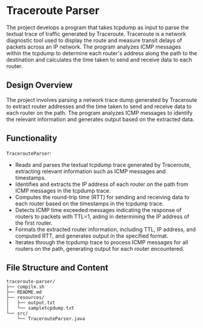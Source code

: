 # Traceroute Parser
The project develops a program that takes tcpdump as input to parse the textual trace of traffic generated by Traceroute. Traceroute is a network diagnostic tool used to display the route and measure transit delays of packets across an IP network. The program analyzes ICMP messages within the tcpdump to determine each router's address along the path to the destination and calculates the time taken to send and receive data to each router.

## Design Overview
The project involves parsing a network trace dump generated by Traceroute to extract router addresses and the time taken to send and receive data to each router on the path. The program analyzes ICMP messages to identify the relevant information and generates output based on the extracted data.

## Functionality
`TracerouteParser`:
- Reads and parses the textual tcpdump trace generated by Traceroute, extracting relevant information such as ICMP messages and timestamps.
- Identifies and extracts the IP address of each router on the path from ICMP messages in the tcpdump trace.
- Computes the round-trip time (RTT) for sending and receiving data to each router based on the timestamps in the tcpdump trace.
- Detects ICMP time exceeded messages indicating the response of routers to packets with TTL=1, aiding in determining the IP address of the first router.
- Formats the extracted router information, including TTL, IP address, and computed RTT, and generates output in the specified format.
- Iterates through the tcpdump trace to process ICMP messages for all routers on the path, generating output for each router encountered.

## File Structure and Content
```
traceroute-parser/
├── compile.sh
├── README.md
├── resources/
│   ├── output.txt
│   └── sampletcpdump.txt
└── src/
    └── TracerouteParser.java
```